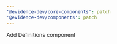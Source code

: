 ```yaml
---
'@evidence-dev/core-components': patch
'@evidence-dev/components': patch
---
```


Add Definitions component
